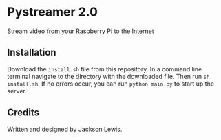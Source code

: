 # Pystreamer 2.0
Stream video from your Raspberry Pi to the Internet

## Installation
Download the `install.sh` file from this repository. In a command line terminal navigate to the directory with the downloaded file.
Then run `sh install.sh`. If no errors occur, you can run `python main.py` to start up the server.

## Credits
Written and designed by Jackson Lewis.
